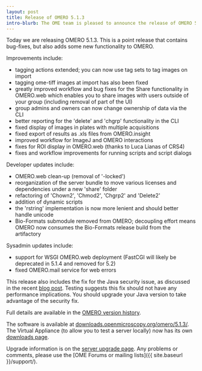 ```yaml
---
layout: post
title: Release of OMERO 5.1.3
intro-blurb: The OME team is pleased to announce the release of OMERO 5.1.3
---
```

Today we are releasing OMERO 5.1.3. This is a point release that contains bug-fixes, but also adds some new functionality to OMERO.

Improvements include:

* tagging actions extended; you can now use tag sets to tag images on import
* tagging ome-tiff images at import has also been fixed
* greatly improved workflow and bug fixes for the Share functionality in OMERO.web which enables you to share images with users outside of your group (including removal of part of the UI)
* group admins and owners can now change ownership of data via the CLI
* better reporting for the 'delete' and 'chgrp' functionality in the CLI
* fixed display of images in plates with multiple acquisitions
* fixed export of results as .xls files from OMERO.insight
* improved workflow for ImageJ and OMERO interactions
* fixes for ROI display in OMERO.web (thanks to Luca Lianas of CRS4)
* fixes and workflow improvements for running scripts and script dialogs

Developer updates include:

* OMERO.web clean-up (removal of '-locked')
* reorganization of the server bundle to move various licenses and dependencies under a new 'share' folder
* refactoring of 'Chown2', 'Chmod2', 'Chgrp2' and 'Delete2'
* addition of dynamic scripts
* the 'rstring' implementation is now more lenient and should better handle unicode
* Bio-Formats submodule removed from OMERO; decoupling effort means OMERO now consumes the Bio-Formats release build from the artifactory

Sysadmin updates include:

* support for WSGI OMERO.web deployment (FastCGI will likely be deprecated in 5.1.4 and removed for 5.2)
* fixed OMERO.mail service for web errors

This release also includes the fix for the Java security issue, as discussed in the recent [blog post](http://blog.openmicroscopy.org/tech-issues/2015/07/21/java-issue/). Testing suggests this fix should not have any performance implications. You should upgrade your Java version to take advantage of the security fix.

Full details are available in the [OMERO version history](http://www.openmicroscopy.org/site/support/omero5.1/users/history.html).

The software is available at [downloads.openmicroscopy.org/omero/5.1.3/](http://downloads.openmicroscopy.org/omero/5.1.3).
The Virtual Appliance (to allow you to test a server locally) now has its own [downloads page](http://downloads.openmicroscopy.org/omero-virtual-appliance/5.1.3).

Upgrade information is on the [server upgrade page](http://www.openmicroscopy.org/site/support/omero5.1/sysadmins/server-upgrade.html).
Any problems or comments, please use the [OME Forums or mailing lists]({{ site.baseurl }}/support/).
